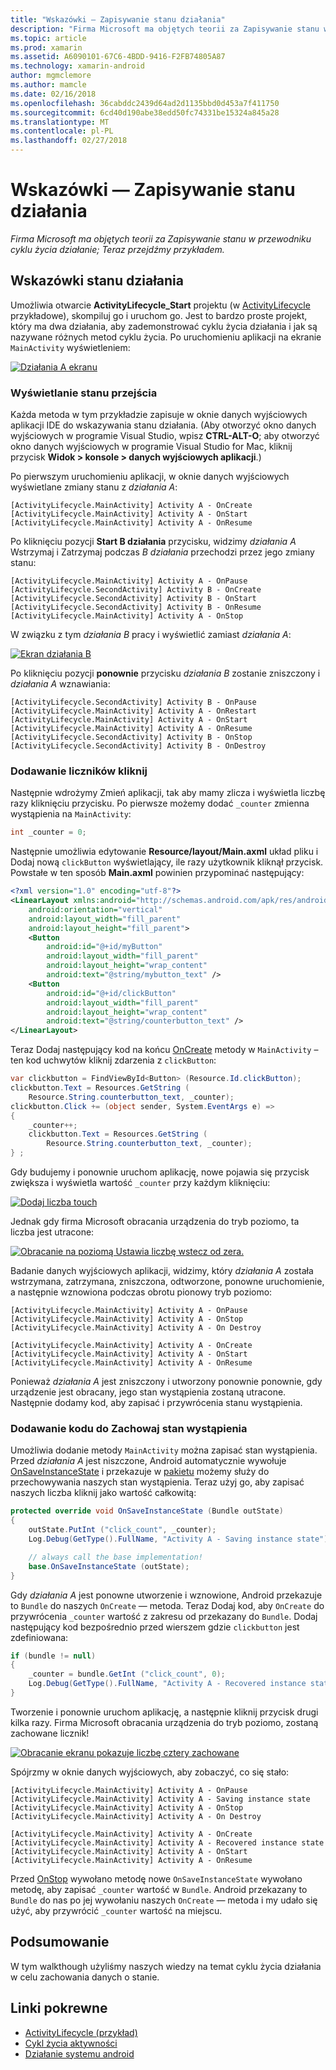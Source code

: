 ```yaml
---
title: "Wskazówki — Zapisywanie stanu działania"
description: "Firma Microsoft ma objętych teorii za Zapisywanie stanu w przewodniku cyklu życia działanie; Teraz przejdźmy przykładem."
ms.topic: article
ms.prod: xamarin
ms.assetid: A6090101-67C6-4BDD-9416-F2FB74805A87
ms.technology: xamarin-android
author: mgmclemore
ms.author: mamcle
ms.date: 02/16/2018
ms.openlocfilehash: 36cabddc2439d64ad2d1135bbd0d453a7f411750
ms.sourcegitcommit: 6cd40d190abe38edd50fc74331be15324a845a28
ms.translationtype: MT
ms.contentlocale: pl-PL
ms.lasthandoff: 02/27/2018
---
```

# <a name="walkthrough---saving-the-activity-state"></a>Wskazówki — Zapisywanie stanu działania

_Firma Microsoft ma objętych teorii za Zapisywanie stanu w przewodniku cyklu życia działanie; Teraz przejdźmy przykładem._

## <a name="activity-state-walkthrough"></a>Wskazówki stanu działania

Umożliwia otwarcie **ActivityLifecycle_Start** projektu (w [ActivityLifecycle](https://developer.xamarin.com/samples/monodroid/ActivityLifecycle) przykładowe), skompiluj go i uruchom go. Jest to bardzo proste projekt, który ma dwa działania, aby zademonstrować cyklu życia działania i jak są nazywane różnych metod cyklu życia. Po uruchomieniu aplikacji na ekranie `MainActivity` wyświetleniem: 

[ ![Działania A ekranu](saving-state-images/01-activity-a-sml.png)](saving-state-images/01-activity-a.png)

### <a name="viewing-state-transitions"></a>Wyświetlanie stanu przejścia

Każda metoda w tym przykładzie zapisuje w oknie danych wyjściowych aplikacji IDE do wskazywania stanu działania. (Aby otworzyć okno danych wyjściowych w programie Visual Studio, wpisz **CTRL-ALT-O**; aby otworzyć okno danych wyjściowych w programie Visual Studio for Mac, kliknij przycisk **Widok > konsole > danych wyjściowych aplikacji**.)

Po pierwszym uruchomieniu aplikacji, w oknie danych wyjściowych wyświetlane zmiany stanu z *działania A*: 

```shell
[ActivityLifecycle.MainActivity] Activity A - OnCreate
[ActivityLifecycle.MainActivity] Activity A - OnStart
[ActivityLifecycle.MainActivity] Activity A - OnResume
```

Po kliknięciu pozycji **Start B działania** przycisku, widzimy *działania A* Wstrzymaj i Zatrzymaj podczas *B działania* przechodzi przez jego zmiany stanu: 

```shell
[ActivityLifecycle.MainActivity] Activity A - OnPause
[ActivityLifecycle.SecondActivity] Activity B - OnCreate
[ActivityLifecycle.SecondActivity] Activity B - OnStart
[ActivityLifecycle.SecondActivity] Activity B - OnResume
[ActivityLifecycle.MainActivity] Activity A - OnStop
```

W związku z tym *działania B* pracy i wyświetlić zamiast *działania A*: 

[ ![Ekran działania B](saving-state-images/02-activity-b-sml.png)](saving-state-images/02-activity-b.png)

Po kliknięciu pozycji **ponownie** przycisku *działania B* zostanie zniszczony i *działania A* wznawiania: 

```shell
[ActivityLifecycle.SecondActivity] Activity B - OnPause
[ActivityLifecycle.MainActivity] Activity A - OnRestart
[ActivityLifecycle.MainActivity] Activity A - OnStart
[ActivityLifecycle.MainActivity] Activity A - OnResume
[ActivityLifecycle.SecondActivity] Activity B - OnStop
[ActivityLifecycle.SecondActivity] Activity B - OnDestroy
```
### <a name="adding-a-click-counter"></a>Dodawanie liczników kliknij

Następnie wdrożymy Zmień aplikacji, tak aby mamy zlicza i wyświetla liczbę razy kliknięciu przycisku. Po pierwsze możemy dodać `_counter` zmienna wystąpienia na `MainActivity`: 

```csharp
int _counter = 0;
```

Następnie umożliwia edytowanie **Resource/layout/Main.axml** układ pliku i Dodaj nową `clickButton` wyświetlający, ile razy użytkownik kliknął przycisk. Powstałe w ten sposób **Main.axml** powinien przypominać następujący: 

```xml
<?xml version="1.0" encoding="utf-8"?>
<LinearLayout xmlns:android="http://schemas.android.com/apk/res/android"
    android:orientation="vertical"
    android:layout_width="fill_parent"
    android:layout_height="fill_parent">
    <Button
        android:id="@+id/myButton"
        android:layout_width="fill_parent"
        android:layout_height="wrap_content"
        android:text="@string/mybutton_text" />
    <Button
        android:id="@+id/clickButton"
        android:layout_width="fill_parent"
        android:layout_height="wrap_content"
        android:text="@string/counterbutton_text" />
</LinearLayout>
```

Teraz Dodaj następujący kod na końcu [OnCreate](https://developer.xamarin.com/api/member/Android.App.Activity.OnCreate/p/Android.OS.Bundle/) metody w `MainActivity` &ndash; ten kod uchwytów kliknij zdarzenia z `clickButton`:

```csharp
var clickbutton = FindViewById<Button> (Resource.Id.clickButton);
clickbutton.Text = Resources.GetString (
    Resource.String.counterbutton_text, _counter);
clickbutton.Click += (object sender, System.EventArgs e) =>
{
    _counter++;
    clickbutton.Text = Resources.GetString (
        Resource.String.counterbutton_text, _counter);
} ;
```

Gdy budujemy i ponownie uruchom aplikację, nowe pojawia się przycisk zwiększa i wyświetla wartość `_counter` przy każdym kliknięciu:

[![Dodaj liczba touch](saving-state-images/03-touched-sml.png)](saving-state-images/03-touched.png)

Jednak gdy firma Microsoft obracania urządzenia do tryb poziomo, ta liczba jest utracone:

[ ![Obracanie na poziomą Ustawia liczbę wstecz od zera.](saving-state-images/05-rotate-nosave-sml.png)](saving-state-images/05-rotate-nosave.png)

Badanie danych wyjściowych aplikacji, widzimy, który *działania A* została wstrzymana, zatrzymana, zniszczona, odtworzone, ponowne uruchomienie, a następnie wznowiona podczas obrotu pionowy tryb poziomo: 

```shell
[ActivityLifecycle.MainActivity] Activity A - OnPause
[ActivityLifecycle.MainActivity] Activity A - OnStop
[ActivityLifecycle.MainActivity] Activity A - On Destroy

[ActivityLifecycle.MainActivity] Activity A - OnCreate
[ActivityLifecycle.MainActivity] Activity A - OnStart
[ActivityLifecycle.MainActivity] Activity A - OnResume
```

Ponieważ *działania A* jest zniszczony i utworzony ponownie ponownie, gdy urządzenie jest obracany, jego stan wystąpienia zostaną utracone. Następnie dodamy kod, aby zapisać i przywrócenia stanu wystąpienia.

### <a name="adding-code-to-preserve-instance-state"></a>Dodawanie kodu do Zachowaj stan wystąpienia

Umożliwia dodanie metody `MainActivity` można zapisać stan wystąpienia. Przed *działania A* jest niszczone, Android automatycznie wywołuje [OnSaveInstanceState](https://developer.xamarin.com/api/member/Android.App.Activity.OnSaveInstanceState/p/Android.OS.Bundle/) i przekazuje w [pakietu](https://developer.xamarin.com/api/type/Android.OS.Bundle/) możemy służy do przechowywania naszych stan wystąpienia. Teraz użyj go, aby zapisać naszych liczba kliknij jako wartość całkowitą:

```csharp
protected override void OnSaveInstanceState (Bundle outState)
{
    outState.PutInt ("click_count", _counter);
    Log.Debug(GetType().FullName, "Activity A - Saving instance state");

    // always call the base implementation!
    base.OnSaveInstanceState (outState);    
}
```

Gdy *działania A* jest ponowne utworzenie i wznowione, Android przekazuje to `Bundle` do naszych `OnCreate` — metoda. Teraz Dodaj kod, aby `OnCreate` do przywrócenia `_counter` wartość z zakresu od przekazany do `Bundle`. Dodaj następujący kod bezpośrednio przed wierszem gdzie `clickbutton` jest zdefiniowana: 

```csharp
if (bundle != null)
{
    _counter = bundle.GetInt ("click_count", 0);
    Log.Debug(GetType().FullName, "Activity A - Recovered instance state");
}
```

Tworzenie i ponownie uruchom aplikację, a następnie kliknij przycisk drugi kilka razy. Firma Microsoft obracania urządzenia do tryb poziomo, zostaną zachowane licznik!

[ ![Obracanie ekranu pokazuje liczbę cztery zachowane](saving-state-images/06-rotate-save-sml.png)](saving-state-images/06-rotate-save.png)


Spójrzmy w oknie danych wyjściowych, aby zobaczyć, co się stało:
    
```shell
[ActivityLifecycle.MainActivity] Activity A - OnPause
[ActivityLifecycle.MainActivity] Activity A - Saving instance state
[ActivityLifecycle.MainActivity] Activity A - OnStop
[ActivityLifecycle.MainActivity] Activity A - On Destroy

[ActivityLifecycle.MainActivity] Activity A - OnCreate
[ActivityLifecycle.MainActivity] Activity A - Recovered instance state
[ActivityLifecycle.MainActivity] Activity A - OnStart
[ActivityLifecycle.MainActivity] Activity A - OnResume
``` 

Przed [OnStop](https://developer.xamarin.com/api/member/Android.App.Activity.OnStop/) wywołano metodę nowe `OnSaveInstanceState` wywołano metodę, aby zapisać `_counter` wartość w `Bundle`. Android przekazany to `Bundle` do nas po jej wywołaniu naszych `OnCreate` — metoda i my udało się użyć, aby przywrócić `_counter` wartość na miejscu.


## <a name="summary"></a>Podsumowanie

W tym walkthough użyliśmy naszych wiedzy na temat cyklu życia działania w celu zachowania danych o stanie. 



## <a name="related-links"></a>Linki pokrewne

- [ActivityLifecycle (przykład)](https://developer.xamarin.com/samples/monodroid/ActivityLifecycle)
- [Cykl życia aktywności](~/android/app-fundamentals/activity-lifecycle/index.md)
- [Działanie systemu android](https://developer.xamarin.com/api/type/Android.App.Activity/)
